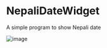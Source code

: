 
# NepaliDateWidget

A simple program to show Nepali date

![image](https://github.com/833M0L3/NepaliDateWidget/assets/59522309/303a0963-f7dd-4e82-af89-b64953cc2977)


